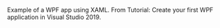 Example of a WPF app using XAML. From Tutorial: Create your first WPF application in Visual Studio 2019.
